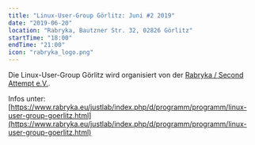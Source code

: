 ```yaml
---
title: "Linux-User-Group Görlitz: Juni #2 2019"
date: "2019-06-20"
location: "Rabryka, Bautzner Str. 32, 02826 Görlitz"
startTime: "18:00"
endTime: "21:00"
icon: "rabryka_logo.png"
---
```


Die Linux-User-Group Görlitz wird organisiert von der [Rabryka / Second Attempt e.V.](https://www.rabryka.eu).

Infos unter: [https://www.rabryka.eu/justlab/index.php/d/programm/programm/linux-user-group-goerlitz.html](https://www.rabryka.eu/justlab/index.php/d/programm/programm/linux-user-group-goerlitz.html)